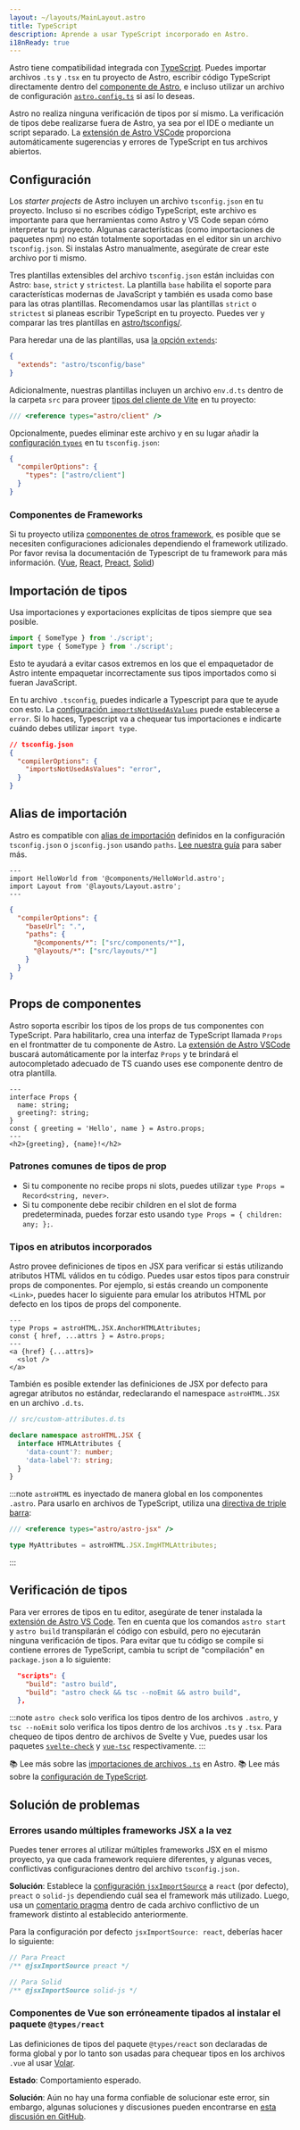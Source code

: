 ```yaml
---
layout: ~/layouts/MainLayout.astro
title: TypeScript
description: Aprende a usar TypeScript incorporado en Astro.
i18nReady: true
---
```


Astro tiene compatibilidad integrada con [TypeScript](https://www.typescriptlang.org/). Puedes importar archivos `.ts` y `.tsx` en tu proyecto de Astro, escribir código TypeScript directamente dentro del [componente de Astro](/es/core-concepts/astro-components/#script-de-un-componente), e incluso utilizar un archivo de configuración [`astro.config.ts`](/es/guides/configuring-astro/#archivo-de-configuración-de-astro)  si así lo deseas.

Astro no realiza ninguna verificación de tipos por sí mismo. La verificación de tipos debe realizarse fuera de Astro, ya sea por el IDE o mediante un script separado. La [extensión de Astro VSCode](/es/editor-setup/) proporciona automáticamente sugerencias y errores de TypeScript en tus archivos abiertos.

## Configuración

Los *starter projects* de Astro incluyen un archivo `tsconfig.json` en tu proyecto. Incluso si no escribes código TypeScript, este archivo es importante para que herramientas como Astro y VS Code sepan cómo interpretar tu proyecto. Algunas características (como importaciones de paquetes npm) no están totalmente soportadas en el editor sin un archivo `tsconfig.json`. Si instalas Astro manualmente, asegúrate de crear este archivo por ti mismo.

Tres plantillas extensibles del archivo `tsconfig.json` están incluidas con Astro: `base`, `strict` y `strictest`. La plantilla `base` habilita el soporte para características modernas de JavaScript y también es usada como base para las otras plantillas. Recomendamos usar las plantillas `strict` o `strictest` si planeas escribir TypeScript en tu proyecto. Puedes ver y comparar las tres plantillas en [astro/tsconfigs/](https://github.com/withastro/astro/blob/main/packages/astro/tsconfigs/).

Para heredar una de las plantillas, usa [la opción `extends`](https://www.typescriptlang.org/tsconfig#extends):

```json title="tsconfg.json"
{
  "extends": "astro/tsconfig/base"
}
```

Adicionalmente, nuestras plantillas incluyen un archivo `env.d.ts` dentro de la carpeta `src` para proveer [tipos del cliente de Vite](https://vitejs.dev/guide/features.html#client-types) en tu proyecto:

```typescript title="env.d.ts"
/// <reference types="astro/client" />
```
Opcionalmente, puedes eliminar este archivo y en su lugar añadir la [configuración `types`](https://www.typescriptlang.org/tsconfig#types) en tu `tsconfig.json`:

```json title="tsconfig.json"
{
  "compilerOptions": {
    "types": ["astro/client"]
  }
}
```

### Componentes de Frameworks

Si tu proyecto utiliza [componentes de otros framework](/es/core-concepts/framework-components/), es posible que se necesiten configuraciones adicionales dependiendo el framework utilizado. Por favor revisa la documentación de Typescript de tu framework para más información. ([Vue](https://vuejs.org/guide/typescript/overview.html#using-vue-with-typescript), [React](https://reactjs.org/docs/static-type-checking.html), [Preact](https://preactjs.com/guide/v10/typescript), [Solid](https://www.solidjs.com/guides/typescript))

## Importación de tipos

Usa importaciones y exportaciones explícitas de tipos siempre que sea posible.

```js del={1} ins={2} ins="type"
import { SomeType } from './script';
import type { SomeType } from './script';
```
Esto te ayudará a evitar casos extremos en los que el empaquetador de Astro intente empaquetar incorrectamente sus tipos importados como si fueran JavaScript.

En tu archivo `.tsconfig`, puedes indicarle a Typescript para que te ayude con esto. La [configuración `importsNotUsedAsValues`](https://www.typescriptlang.org/tsconfig#importsNotUsedAsValues) puede establecerse a `error`. Si lo haces, Typescript va a chequear tus importaciones e indicarte cuándo debes utilizar `import type`.

```json title="tsconfig.json" ins={3}
// tsconfig.json
{
  "compilerOptions": {
    "importsNotUsedAsValues": "error",
  }
}
```

## Alias de importación

Astro es compatible con [alias de importación](/es/guides/aliases/) definidos en la configuración `tsconfig.json` o `jsconfig.json` usando `paths`. [Lee nuestra guía](/es/guides/aliases/) para saber más.


```astro title="src/pages/about/nate.astro" "@components" "@layouts"
---
import HelloWorld from '@components/HelloWorld.astro';
import Layout from '@layouts/Layout.astro';
---
```

```json title="tsconfig.json" {5-6}
{
  "compilerOptions": {
    "baseUrl": ".",
    "paths": {
      "@components/*": ["src/components/*"],
      "@layouts/*": ["src/layouts/*"]
    }
  }
}
```

## Props de componentes

Astro soporta escribir los tipos de los props de tus componentes con TypeScript. Para habilitarlo, crea una interfaz de TypeScript llamada `Props` en el frontmatter de tu componente de Astro. La [extensión de Astro VSCode](/es/editor-setup/) buscará automáticamente por la interfaz `Props` y te brindará el autocompletado adecuado de TS cuando uses ese componente dentro de otra plantilla.

```astro title="src/components/HelloProps.astro" ins={2-5}
---
interface Props {
  name: string;
  greeting?: string;
}
const { greeting = 'Hello', name } = Astro.props;
---
<h2>{greeting}, {name}!</h2>
```
### Patrones comunes de tipos de prop

- Si tu componente no recibe props ni slots, puedes utilizar `type Props = Record<string, never>`.
- Si tu componente debe recibir children en el slot de forma predeterminada, puedes forzar esto usando `type Props = { children: any; };`.

### Tipos en atributos incorporados

Astro provee definiciones de tipos en JSX para verificar si estás utilizando atributos HTML válidos en tu código. Puedes usar estos tipos para construir props de componentes. Por ejemplo, si estás creando un componente `<Link>`, puedes hacer lo siguiente para emular los atributos HTML por defecto en los tipos de props del componente.

```astro title="src/components/Link.astro" ins={2}
---
type Props = astroHTML.JSX.AnchorHTMLAttributes;
const { href, ...attrs } = Astro.props;
---
<a {href} {...attrs}>
  <slot />
</a>
```

También es posible extender las definiciones de JSX por defecto para agregar atributos no estándar, redeclarando el namespace `astroHTML.JSX` en un archivo `.d.ts`.

```ts
// src/custom-attributes.d.ts

declare namespace astroHTML.JSX {
  interface HTMLAttributes {
    'data-count'?: number;
    'data-label'?: string;
  }
}
```

:::note
`astroHTML` es inyectado de manera global en los componentes `.astro`. Para usarlo en archivos de TypeScript, utiliza una [directiva de triple barra](https://www.typescriptlang.org/docs/handbook/triple-slash-directives.html):

```ts
/// <reference types="astro/astro-jsx" />

type MyAttributes = astroHTML.JSX.ImgHTMLAttributes;
```
:::

## Verificación de tipos

Para ver errores de tipos en tu editor, asegúrate de tener instalada la [extensión de Astro VS Code](/es/editor-setup/). Ten en cuenta que los comandos `astro start` y `astro build` transpilarán el código con esbuild, pero no ejecutarán ninguna verificación de tipos. Para evitar que tu código se compile si contiene errores de TypeScript, cambia tu script de "compilación" en `package.json` a lo siguiente:

```json title="package.json" del={2} ins={3} ins="astro check && tsc --noEmit && "
  "scripts": {
    "build": "astro build",
    "build": "astro check && tsc --noEmit && astro build",
  },
```

:::note
`astro check` solo verifica los tipos dentro de los archivos `.astro`, y `tsc --noEmit` solo verifica los tipos dentro de los archivos `.ts` y `.tsx`. Para chequeo de tipos dentro de archivos de Svelte y Vue, puedes usar los paquetes [`svelte-check`](https://www.npmjs.com/package/svelte-check) y [`vue-tsc`](https://www.npmjs.com/package/vue-tsc) respectivamente.
:::

📚 Lee más sobre las [importaciones de archivos `.ts`](/es/guides/imports/#typescript) en Astro.
📚 Lee más sobre la [configuración de TypeScript](https://www.typescriptlang.org/tsconfig/).

## Solución de problemas

### Errores usando múltiples frameworks JSX a la vez

Puedes tener errores al utilizar múltiples frameworks JSX en el mismo proyecto, ya que cada framework requiere diferentes, y algunas veces, conflictivas configuraciones dentro del archivo `tsconfig.json.`

**Solución**: Establece la [configuración `jsxImportSource`](https://www.typescriptlang.org/tsconfig#jsxImportSource) a `react` (por defecto), `preact` o `solid-js` dependiendo cuál sea el framework más utilizado. Luego, usa un [comentario pragma](https://www.typescriptlang.org/docs/handbook/jsx.html#configuring-jsx) dentro de cada archivo conflictivo de un framework distinto al establecido anteriormente.

Para la configuración por defecto `jsxImportSource: react`, deberías hacer lo siguiente:

```jsx
// Para Preact
/** @jsxImportSource preact */

// Para Solid
/** @jsxImportSource solid-js */
```

### Componentes de Vue son erróneamente tipados al instalar el paquete `@types/react`

Las definiciones de tipos del paquete `@types/react` son declaradas de forma global y por lo tanto son usadas para chequear tipos en los archivos `.vue` al usar [Volar](https://github.com/johnsoncodehk/volar).

**Estado**: Comportamiento esperado.

**Solución**: Aún no hay una forma confiable de solucionar este error, sin embargo, algunas soluciones y discusiones pueden encontrarse en [esta discusión en GitHub](https://github.com/johnsoncodehk/volar/discussions/592).
